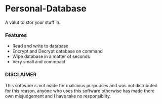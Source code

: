# Personal-Database
A valut to stor your stuff in.

### Features

* Read and write to database
* Encrypt and Decrypt database on command
* Wipe database in a matter of seconds
* Very small and commpact

### DISCLAIMER

This software is not made for malicious purpouses and was not distributed for this reason, anyone who uses this software otherwise has made there own misjudgement and I have take no responsiblity.